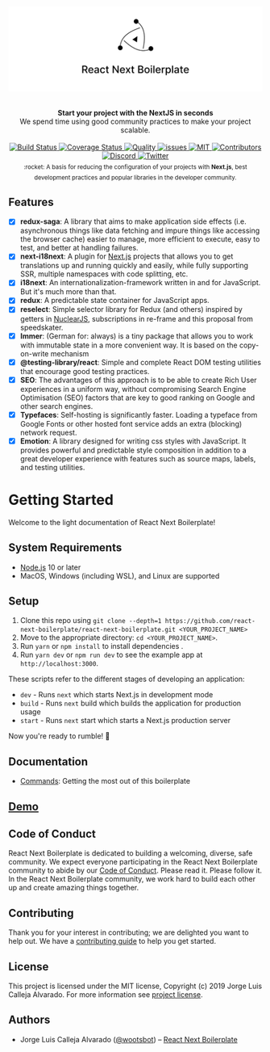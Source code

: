[![react-next-boilerplate](./docs/images/preview-v2.png)](https://www.reactnextboilerplate.com/)

<br />

<div align="center"><strong>Start your project with the NextJS in seconds</strong></div>
<div align="center">We spend time using good community practices to make your project scalable.</div>

<br />

<div align="center">
  <!-- BUILD STATUS -->
  <a href="https://travis-ci.com/react-next-boilerplate/react-next-boilerplate/builds">
    <img src="https://img.shields.io/github/v/tag/react-next-boilerplate/react-next-boilerplate?color=000000&label=version&logo=version&style=flat-square" alt="Build Status" />
  </a>

  <!-- TEST COVERAGE -->
  <a href='https://coveralls.io/github/react-next-boilerplate/react-next-boilerplate?branch=master'>
    <img src='https://img.shields.io/coveralls/github/react-next-boilerplate/react-next-boilerplate/master?style=flat-square' alt='Coverage Status' />
  </a>

  <!-- QUALITY -->
  <a href="https://app.codacy.com/manual/react-next-boilerplate/react-next-boilerplate/dashboard?bid=14562912">
    <img src="https://img.shields.io/codacy/grade/ee2b85244d434adaa5aa04470fcdde48?style=flat-square" alt="Quality" />
  </a>

  <!-- ISSUES -->
  <a href="https://github.com/react-next-boilerplate/react-next-boilerplate/issues">
    <img src="https://img.shields.io/github/issues/react-next-boilerplate/react-next-boilerplate?style=flat-square" alt="issues" />
  </a>
 
  <!-- MIT -->
  <a href="https://github.com/react-next-boilerplate/react-next-boilerplate/blob/master/LICENSE">
    <img src="https://img.shields.io/github/license/react-next-boilerplate/react-next-boilerplate?style=flat-square" alt="MIT" />
  </a>
  
  <!-- CONTRIBUTORS -->
  <a href="https://github.com/react-next-boilerplate/react-next-boilerplate/graphs/contributors">
    <img src="https://img.shields.io/github/contributors/react-next-boilerplate/react-next-boilerplate?style=flat-square" alt="Contributors" />
  </a>

</div>

<div align="center">

  <!-- DISCORD -->
  <a href="https://spectrum.chat/react-next-boilerplate">
    <img src="https://img.shields.io/discord/680982918541082638?color=%237289DA&logo=discord&style=flat-square" alt="Discord" />
  </a>

  <!-- TWITTER -->
  <a href="https://twitter.com/RNBoilerplate">
    <img src="https://img.shields.io/twitter/url?label=%40RNBoilerplate&logo=twitter&style=flat-square&url=https%3A%2F%2Ftwitter.com%2FRNBoilerplate" alt="Twitter" />
  </a>

</div>

<div align="center">
  <sub>:rocket: A basis for reducing the configuration of your projects with <strong>Next.js</Strong>, best development practices and popular libraries in the developer community.</sub>
</div>

## Features

- [x] **redux-saga**: A library that aims to make application side effects (i.e. asynchronous things like data fetching and impure things like accessing the browser cache) easier to manage, more efficient to execute, easy to test, and better at handling failures.
- [x] **next-i18next**: A plugin for [Next.js](https://nextjs.org/) projects that allows you to get translations up and running quickly and easily, while fully supporting SSR, multiple namespaces with code splitting, etc.
- [x] **i18next**: An internationalization-framework written in and for JavaScript. But it's much more than that.
- [x] **redux**: A predictable state container for JavaScript apps.
- [x] **reselect**: Simple selector library for Redux (and others) inspired by getters in [NuclearJS](https://optimizely.github.io/nuclear-js/), subscriptions in re-frame and this proposal from speedskater.
- [x] **Immer**: (German for: always) is a tiny package that allows you to work with immutable state in a more convenient way. It is based on the copy-on-write mechanism
- [x] **@testing-library/react**: Simple and complete React DOM testing utilities that encourage good testing practices.
- [x] **SEO**: The advantages of this approach is to be able to create Rich User experiences in a uniform way, without compromising Search Engine Optimisation (SEO) factors that are key to good ranking on Google and other search engines.
- [x] **Typefaces**: Self-hosting is significantly faster. Loading a typeface from Google Fonts or other hosted font service adds an extra (blocking) network request.
- [x] **Emotion**: A library designed for writing css styles with JavaScript. It provides powerful and predictable style composition in addition to a great developer experience with features such as source maps, labels, and testing utilities.

# Getting Started

Welcome to the light documentation of React Next Boilerplate!

## System Requirements

- [Node.js](https://nodejs.org/en/) 10 or later
- MacOS, Windows (including WSL), and Linux are supported

## Setup

1. Clone this repo using `git clone --depth=1 https://github.com/react-next-boilerplate/react-next-boilerplate.git <YOUR_PROJECT_NAME>`
2. Move to the appropriate directory: `cd <YOUR_PROJECT_NAME>`.
3. Run `yarn` or `npm install` to install dependencies .
4. Run `yarn dev` or `npm run dev` to see the example app at `http://localhost:3000`.

These scripts refer to the different stages of developing an application:

- `dev` - Runs `next` which starts Next.js in development mode
- `build` - Runs `next` build which builds the application for production usage
- `start` - Runs `next` start which starts a Next.js production server

Now you're ready to rumble! :traffic_light:

## Documentation

- [Commands](./docs/general/commands.md): Getting the most out of this boilerplate

## [Demo](https://react-next-boilerplate.herokuapp.com/en)

## Code of Conduct

React Next Boilerplate is dedicated to building a welcoming, diverse, safe community. We expect everyone participating in the React Next Boilerplate community to abide by our [Code of Conduct](./CODE_OF_CONDUCT.md). Please read it. Please follow it. In the React Next Boilerplate community, we work hard to build each other up and create amazing things together.

## Contributing

Thank you for your interest in contributing; we are delighted you want to help out. We have a [contributing guide](./CONTRIBUTING.md) to help you get started.

## License

This project is licensed under the MIT license, Copyright (c) 2019 Jorge Luis Calleja Alvarado. For more information see [project license](./LICENSE).

## Authors

- Jorge Luis Calleja Alvarado ([@wootsbot](https://twitter.com/wootsbot)) – [React Next Boilerplate](https://www.reactnextboilerplate.com/)
